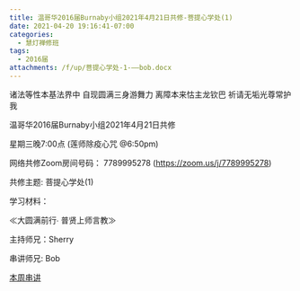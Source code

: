 ```yaml
---
title: 温哥华2016届Burnaby小组2021年4月21日共修-菩提心学处(1)
date: 2021-04-20 19:16:41-07:00
categories:
  - 慧灯禅修班
tags:
  - 2016届
attachments: /f/up/菩提心学处-1-——bob.docx
---
```

诸法等性本基法界中 自现圆满三身游舞力 离障本来怙主龙钦巴 祈请无垢光尊常护我

温哥华2016届Burnaby小组2021年4月21日共修 

星期三晚7:00点 (莲师除疫心咒 @6:50pm)

网络共修Zoom房间号码： 7789995278 (<https://zoom.us/j/7789995278>)

共修主题: 菩提心学处(1)


学习材料：

≪大圆满前行∙ 普贤上师言教≫ 　


主持师兄：Sherry

串讲师兄: Bob

[本周串讲](/f/up/菩提心学处-1-——bob.docx)

